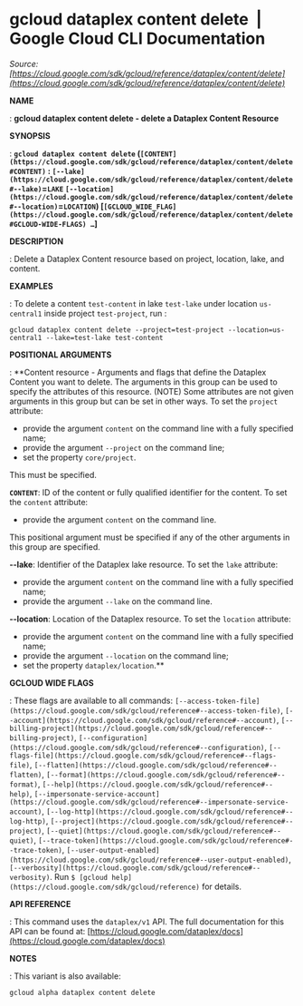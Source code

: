 # gcloud dataplex content delete  |  Google Cloud CLI Documentation

*Source: [https://cloud.google.com/sdk/gcloud/reference/dataplex/content/delete](https://cloud.google.com/sdk/gcloud/reference/dataplex/content/delete)*

**NAME**

: **gcloud dataplex content delete - delete a Dataplex Content Resource**

**SYNOPSIS**

: **`gcloud dataplex content delete` (`[CONTENT](https://cloud.google.com/sdk/gcloud/reference/dataplex/content/delete#CONTENT)` : `[--lake](https://cloud.google.com/sdk/gcloud/reference/dataplex/content/delete#--lake)`=`LAKE` `[--location](https://cloud.google.com/sdk/gcloud/reference/dataplex/content/delete#--location)`=`LOCATION`) [`[GCLOUD_WIDE_FLAG](https://cloud.google.com/sdk/gcloud/reference/dataplex/content/delete#GCLOUD-WIDE-FLAGS) …`]**

**DESCRIPTION**

: Delete a Dataplex Content resource based on project, location, lake, and
content.

**EXAMPLES**

: To delete a content `test-content` in lake `test-lake`
under location `us-central1` inside project
`test-project`, run :

```
gcloud dataplex content delete --project=test-project --location=us-central1 --lake=test-lake test-content
```

**POSITIONAL ARGUMENTS**

: **Content resource - Arguments and flags that define the Dataplex Content you want
to delete. The arguments in this group can be used to specify the attributes of
this resource. (NOTE) Some attributes are not given arguments in this group but
can be set in other ways.
To set the `project` attribute:

- provide the argument `content` on the command line with a fully
specified name;
- provide the argument `--project` on the command line;
- set the property `core/project`.

This must be specified.

**`CONTENT`**:
ID of the content or fully qualified identifier for the content.
To set the `content` attribute:

- provide the argument `content` on the command line.

This positional argument must be specified if any of the other arguments in this
group are specified.

**--lake**:
Identifier of the Dataplex lake resource.
To set the `lake` attribute:

- provide the argument `content` on the command line with a fully
specified name;
- provide the argument `--lake` on the command line.

**--location**:
Location of the Dataplex resource.
To set the `location` attribute:

- provide the argument `content` on the command line with a fully
specified name;
- provide the argument `--location` on the command line;
- set the property `dataplex/location`.**

**GCLOUD WIDE FLAGS**

: These flags are available to all commands: `[--access-token-file](https://cloud.google.com/sdk/gcloud/reference#--access-token-file)`,
`[--account](https://cloud.google.com/sdk/gcloud/reference#--account)`, `[--billing-project](https://cloud.google.com/sdk/gcloud/reference#--billing-project)`,
`[--configuration](https://cloud.google.com/sdk/gcloud/reference#--configuration)`,
`[--flags-file](https://cloud.google.com/sdk/gcloud/reference#--flags-file)`,
`[--flatten](https://cloud.google.com/sdk/gcloud/reference#--flatten)`, `[--format](https://cloud.google.com/sdk/gcloud/reference#--format)`, `[--help](https://cloud.google.com/sdk/gcloud/reference#--help)`, `[--impersonate-service-account](https://cloud.google.com/sdk/gcloud/reference#--impersonate-service-account)`,
`[--log-http](https://cloud.google.com/sdk/gcloud/reference#--log-http)`,
`[--project](https://cloud.google.com/sdk/gcloud/reference#--project)`, `[--quiet](https://cloud.google.com/sdk/gcloud/reference#--quiet)`, `[--trace-token](https://cloud.google.com/sdk/gcloud/reference#--trace-token)`, `[--user-output-enabled](https://cloud.google.com/sdk/gcloud/reference#--user-output-enabled)`,
`[--verbosity](https://cloud.google.com/sdk/gcloud/reference#--verbosity)`.
Run `$ [gcloud help](https://cloud.google.com/sdk/gcloud/reference)` for details.

**API REFERENCE**

: This command uses the `dataplex/v1` API. The full documentation for
this API can be found at: [https://cloud.google.com/dataplex/docs](https://cloud.google.com/dataplex/docs)

**NOTES**

: This variant is also available:

```
gcloud alpha dataplex content delete
```